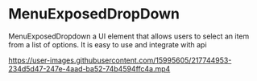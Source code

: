 # MenuExposedDropDown
MenuExposedDropdown  a UI element that allows users to select an item from a list of options. 
It is easy to use and integrate with api 







https://user-images.githubusercontent.com/15995605/217744953-234d5d47-247e-4aad-ba52-74b4594ffc4a.mp4

